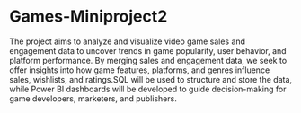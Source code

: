 # Games-Miniproject2
The project aims to analyze and visualize video game sales and engagement data to uncover trends in game popularity, user behavior, and platform performance. By merging sales and engagement data, we seek to offer insights into how game features, platforms, and genres influence sales, wishlists, and ratings.SQL will be used to structure and store the data, while Power BI dashboards will be developed to guide decision-making for game developers, marketers, and publishers.

